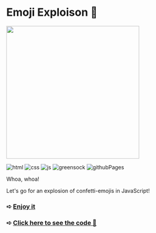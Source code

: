 # Emoji Exploison 🍣

<img src="https://github.com/z-bj/Confetis-JS/blob/master/emoji-explosion.gif" width="350" height="auto" />

![html](https://img.shields.io/badge/HTML5-E34F26.svg?style=for-the-badge&logo=HTML5&logoColor=white)
![css](https://img.shields.io/badge/CSS3-1572B6.svg?style=for-the-badge&logo=CSS3&logoColor=white)
![js](https://img.shields.io/badge/JavaScript-F7DF1E.svg?style=for-the-badge&logo=JavaScript&logoColor=black)
![greensock](https://img.shields.io/badge/GreenSock-88CE02.svg?style=for-the-badge&logo=GreenSock&logoColor=white)
![githubPages](https://img.shields.io/badge/GitHub%20Pages-222222.svg?style=for-the-badge&logo=GitHub-Pages&logoColor=white)


Whoa, whoa!

Let's go for an explosion of confetti-emojis in JavaScript! 


### ➪ [Enjoy it](https://z-bj.github.io/Confetis-JS/) 

### ➪ [Click here to see the code 👀](https://github.com/z-bj/Confetis-JS/blob/master/app.js)
